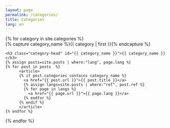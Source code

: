 ```yaml
---
layout: page
permalink: /categories/
title: Categories
lang: en
---
```


<div id="archives">
{% for category in site.categories %}
  <div class="archive-group">
    {% capture category_name %}{{ category | first }}{% endcapture %}

    <h3 class="category-head" id="{{ category_name }}">{{ category_name }}</h3>
    {% assign posts=site.posts | where:"lang", page.lang %}
    {% for post in posts  %}
          <article>
          {% if post.categories contains category_name %}
            <a href="{{ post.url }}">{{ post.title }}</a>
            {% assign langs=site.posts | where:"ref", post.ref %}
            {% for page in langs %}
              <a href="{{ page.url }}">{{ page.lang }}</a>
            {% endfor %}
          {% endif %}
          </article>
    {% endfor %}


{% endfor %}
